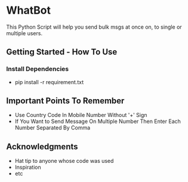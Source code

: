 # WhatBot


This Python Script will help you send bulk msgs at once on, to single or multiple users.

## Getting Started - How To Use

### Install Dependencies

* pip install -r requirement.txt

## Important Points To Remember

* Use Country Code In Mobile Number Without '+' Sign
* If You Want to Send Message On Multiple Number Then Enter Each Number Separated By Comma


## Acknowledgments

* Hat tip to anyone whose code was used
* Inspiration
* etc
